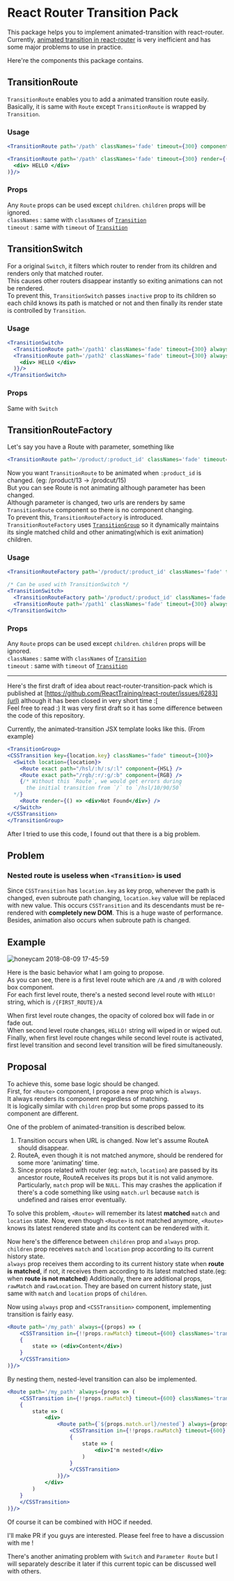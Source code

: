 # React Router Transition Pack  
This package helps you to implement animated-transition with react-router.  
Currently, [animated transition in react-router](https://reacttraining.com/react-router/web/example/animated-transitions) is very inefficient and has some major problems to use in practice.

Here're the components this package contains.

## TransitionRoute
`TransitionRoute` enables you to add a animated transition route easily.  
Basically, it is same with `Route` except `TransitionRoute` is wrapped by `Transition`.
### Usage
```jsx
<TransitionRoute path='/path' classNames='fade' timeout={300} component={MyComponent}/>
```
```jsx
<TransitionRoute path='/path' classNames='fade' timeout={300} render={() => (
  <div> HELLO </div>
)}/>
```
### Props
Any `Route` props can be used except `children`. `children` props will be ignored.  
`classNames` : same with `classNames` of [`Transition`](https://reactcommunity.org/react-transition-group/css-transition)  
`timeout` : same with `timeout` of [`Transition`](https://reactcommunity.org/react-transition-group/css-transition)

## TransitionSwitch
For a original `Switch`, it filters which router to render from its children and renders only that matched router.  
This causes other routers disappear instantly so exiting animations can not be rendered.  
To prevent this, `TransitionSwitch` passes `inactive` prop to its children so each child knows its path is matched or not and then finally its render state is controlled by `Transition`.
### Usage
```jsx
<TransitionSwitch>
  <TransitionRoute path='/path1' classNames='fade' timeout={300} always={MyComponent}/>
  <TransitionRoute path='/path2' classNames='fade' timeout={300} always={() => (
    <div> HELLO </div>
  )}/>
</TransitionSwitch>
```
### Props
Same with `Switch`

## TransitionRouteFactory
Let's say you have a Route with parameter, something like
```jsx
<TransitionRoute path='/product/:product_id' classNames='fade' timeout={300} always={...}/>
```
Now you want `TransitionRoute` to be animated when `:product_id` is changed. (eg: /product/13 -> /prodcut/15)  
But you can see Route is not animating although parameter has been changed.  
Although parameter is changed, two urls are renders by same `TransitionRoute` component so there is no component changing.  
To prevent this, `TransitionRouteFactory` is introduced.  
`TransitionRouteFactory` uses [`TransitionGroup`](https://reactcommunity.org/react-transition-group/transition-group) so it dynamically maintains its single matched child and other animating(which is exit animation) children.
### Usage
```jsx
<TransitionRouteFactory path='/product/:product_id' classNames='fade' timeout={300} component={Component}/>
```
```jsx
/* Can be used with TransitionSwitch */
<TransitionSwitch>
  <TransitionRouteFactory path='/product/:product_id' classNames='fade' timeout={300} component={Component}/>
  <TransitionRoute path='/path1' classNames='fade' timeout={300} always={MyComponent}/>
</TransitionSwitch>
```
### Props
Any `Route` props can be used except `children`. `children` props will be ignored.  
`classNames` : same with `classNames` of [`Transition`](https://reactcommunity.org/react-transition-group/css-transition)  
`timeout` : same with `timeout` of [`Transition`](https://reactcommunity.org/react-transition-group/css-transition)  


_____________________

Here's the first draft of idea about react-router-transition-pack which is published at [https://github.com/ReactTraining/react-router/issues/6283](url) although it has been closed in very short time :[  
Feel free to read :) It was very first draft so it has some difference between the code of this repository.  

Currently, the animated-transition JSX template looks like this. (From example)  
```jsx
<TransitionGroup>
<CSSTransition key={location.key} classNames="fade" timeout={300}>
  <Switch location={location}>
    <Route exact path="/hsl/:h/:s/:l" component={HSL} />
    <Route exact path="/rgb/:r/:g/:b" component={RGB} />
    {/* Without this `Route`, we would get errors during
      the initial transition from `/` to `/hsl/10/90/50`
  */}
    <Route render={() => <div>Not Found</div>} />
  </Switch>
</CSSTransition>
</TransitionGroup>
```
After I tried to use this code, I found out that there is a big problem.

## Problem
### Nested route is useless when `<Transition>` is used
Since `CSSTransition` has `location.key` as key prop, whenever the path is changed, even subroute path changing, `location.key` value will be replaced with new value. This occurs `CSSTransition` and its descendants must be re-rendered with **completely new DOM**. This is a huge waste of performance. Besides, animation also occurs when subroute path is changed.


## Example
![honeycam 2018-08-09 17-45-59](https://user-images.githubusercontent.com/17820596/43888254-1fba0eae-9bfc-11e8-8649-f0a34b01e9ba.gif)

Here is the basic behavior what I am going to propose.  
As you can see, there is a first level route which are `/A` and `/B` with colored box component.  
For each first level route, there's a nested second level route with `HELLO!` string, which is `/{FIRST_ROUTE}/A`  

When first level route changes, the opacity of colored box will fade in or fade out.  
When second level route changes, `HELLO!` string will wiped in or wiped out.  
Finally, when first level route changes while second level route is activated, first level transition and second level transition will be fired simultaneously.  


## Proposal
To achieve this, some base logic should be changed.  
First, for `<Route>`  component, I propose a new prop which is `always`.  
It always renders its component regardless of matching.  
It is logically similar with `children` prop but some props passed to its component are different.  

One of the problem of animated-transition is described below.  
1. Transition occurs when URL is changed. Now let's assume RouteA should disappear.  
2. RouteA, even though it is not matched anymore, should be rendered for some more 'animating' time.  
3. Since props related with router (eg: `match`, `location`) are passed by its ancestor route, RouteA receives its props but it is not valid anymore. Particularly, `match` prop will be `NULL`. This may crashes the application if there's a code something like using `match.url` because `match` is undefined and raises error eventually.

To solve this problem, `<Route>` will remember its latest **matched** `match` and `location` state. Now, even though `<Route>` is not matched anymore, `<Route>` knows its latest rendered state and its content can be rendered with it.

Now here's the difference between `children` prop and `always` prop.  
`children` prop receives `match` and `location` prop according to its current history state.  
`always` prop receives them according to its current history state when **route is matched**, if not, it receives them according to its latest matched state.(eg: when **route is not matched**) Additionally, there are additional props, `rawMatch` and `rawLocation`. They are based on current history state, just same with `match` and `location` props of `children`.

Now using `always` prop and `<CSSTransition>` component, implementing transition is fairly easy.
```jsx
<Route path='/my_path' always={(props) => (
    <CSSTransition in={!!props.rawMatch} timeout={600} classNames='transition' unmountOnExit>
	{
		state => (<div>Content</div>)
	}
    </CSSTransition>
)}/>
```

By nesting them, nested-level transition can also be implemented.
```jsx
<Route path='/my_path' always={props => (
    <CSSTransition in={!!props.rawMatch} timeout={600} classNames='transition' unmountOnExit>
	{
		state => (
			<div>
				<Route path={`${props.match.url}/nested`} always={props => (
					<CSSTransition in={!!props.rawMatch} timeout={600} className='nested-transition' unmountOnExit>
					{
						state => (
							<div>I'm nested!</div>
						)
					}
					</CSSTransition>
				)}/>
			</div>
		)
	}
    </CSSTransition>
)}/>
```

Of course it can be combined with HOC if needed.

I'll make PR if you guys are interested. Please feel free to have a discussion with me !

There's another animating problem with `Switch` and `Parameter Route` but I will separately describe it later if this current topic can be discussed well with others.